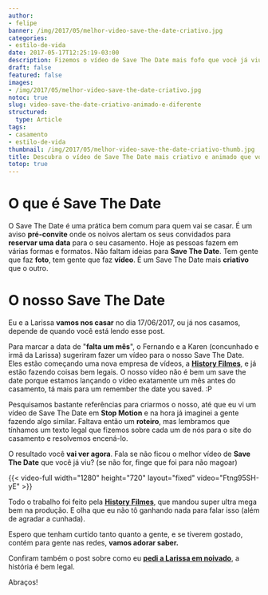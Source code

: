 ```yaml
---
author:
- felipe
banner: /img/2017/05/melhor-video-save-the-date-criativo.jpg
categories:
- estilo-de-vida
date: 2017-05-17T12:25:19-03:00
description: Fizemos o vídeo de Save The Date mais fofo que você já viu. Assita e entenda como foi a produção desse vídeo tão criativo, diferente e animado.
draft: false
featured: false
images:
- /img/2017/05/melhor-video-save-the-date-criativo.jpg
notoc: true
slug: video-save-the-date-criativo-animado-e-diferente
structured:
  type: Article
tags:
- casamento
- estilo-de-vida
thumbnail: /img/2017/05/melhor-video-save-the-date-criativo-thumb.jpg
title: Descubra o vídeo de Save The Date mais criativo e animado que você já viu
totop: true
---
```


# O que é Save The Date
O Save The Date é uma prática bem comum para quem vai se casar. É um aviso **pré-convite** onde os noivos alertam os seus convidados para **reservar uma data** para o seu casamento. Hoje as pessoas fazem em várias formas e formatos.
Não faltam ideias para **Save The Date**. Tem gente que faz **foto**, tem gente que faz **vídeo**. É um Save The Date mais **criativo** que o outro.

# O nosso Save The Date
Eu e a Larissa **vamos nos casar** no dia 17/06/2017, ou já nos casamos, depende de quando você está lendo esse post.

Para marcar a data de "**falta um mês**", o Fernando e a Karen (concunhado e irmã da Larissa) sugeriram fazer um vídeo para o nosso Save The Date. Eles estão começando uma nova empresa de vídeos, a **[History Filmes](http://historyfilmes.com.br/)**, e já estão fazendo coisas bem legais. O nosso vídeo não é bem um save the date porque estamos lançando o vídeo exatamente um mês antes do casamento, tá mais para um remember the date you saved. :P

Pesquisamos bastante referências para criarmos o nosso, até que eu vi um vídeo de Save The Date em **Stop Motion** e na hora já imaginei a gente fazendo algo similar. Faltava então um **roteiro**, mas lembramos que tínhamos um texto legal que fizemos sobre cada um de nós para o site do casamento e resolvemos encená-lo.

O resultado você **vai ver agora**. Fala se não ficou o melhor vídeo de **Save The Date** que você já viu? (se não for, finge que foi para não magoar)

{{< video-full width="1280" height="720" layout="fixed" video="Ftng95SH-yE" >}}

Todo o trabalho foi feito pela **[History Filmes](http://historyfilmes.com.br/)**, que mandou super ultra mega bem na produção. E olha que eu não tô ganhando nada para falar isso (além de agradar a cunhada).

Espero que tenham curtido tanto quanto a gente, e se tiverem gostado, contém para gente nas redes, **vamos adorar saber.**

Confiram também o post sobre como eu **[pedi a Larissa em noivado](http://debacontudo.com.br/estilo-de-vida/pedido-de-noivado-montanha-russa/)**, a história é bem legal.

Abraços!
